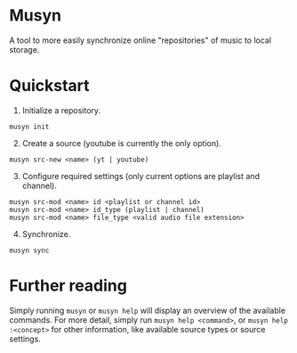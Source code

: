 # Musyn

A tool to more easily synchronize online "repositories" of music to local storage.

# Quickstart

1. Initialize a repository.

```
musyn init
```

2. Create a source (youtube is currently the only option).

```
musyn src-new <name> (yt | youtube)
```

3. Configure required settings (only current options are playlist and channel).

```
musyn src-mod <name> id <playlist or channel id>
musyn src-mod <name> id_type (playlist | channel)
musyn src-mod <name> file_type <valid audio file extension>
```

4. Synchronize.

```
musyn sync
```

# Further reading

Simply running `musyn` or `musyn help` will display an overview of the available commands. For more detail, simply run `musyn help <command>`, or `musyn help :<concept>` for other information, like available source types or source settings.
